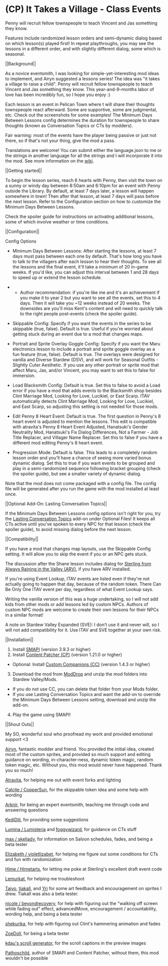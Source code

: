 # (CP) It Takes a Village - Class Events

Penny will recruit fellow townspeople to teach Vincent and Jas something they know.

Features include randomized lesson orders and semi-dynamic dialog based on which lesson(s) played first! In repeat playthroughs, you may see the lessons in a different order, and with slightly different dialog, some which is seasonal.

||Background||

As a novice eventsmith, I was looking for simple-yet-interesting mod ideas to implement, and Airyn suggested a lessons series! The idea was "it takes a village to raise a child". Penny will recruit fellow townspeople to teach Vincent and Jas something they know. This year-and-9-months labor of love has been incredibly fun, so I hope you enjoy :)

Each lesson is an event in Pelican Town where t will share their thoughts townspeople react afterward. Some are supportive, some are judgmental, etc. Check out the screenshots for some examples! The Minimum Days Between Lessons config determines the duration for townspeople to share thoughts (known as Conversation Topics or CTs by modders).

Fair warning: most of the events have the player being passive or just not there, so if that's not your thing, give the mod a pass.

Translations are welcome! You can submit either the language.json to me or the strings in another language for all the strings and I will incorporate it into the mod. See more information on the <a href="https://stardewvalleywiki.com/Modding:Translations">wiki</a>.


||Getting started||

To begin the lesson series, reach 6 hearts with Penny, then visit the town on a sunny or windy day between 8:50am and 6:10pm for an event with Penny outside the Library. By default, at least 7 days later, a lesson will happen somewhere in town! Then after that lesson, at least 7 days will pass before the next lesson. Refer to the Configuration section on how to customize the Minimum Days Between Lessons.


Check the spoiler guide for instructions on activating additional lessons, some of which involve weather or time conditions.


||Configuration||

Config Options

* Minimum Days Between Lessons: After starting the lessons, at least 7 days must pass between each one by default. That's how long you have to talk to the villagers after each lesson to hear their thoughts. To see all the lessons and the final event, it'll take a minimum of 20 in-game weeks. If you'd like, you can adjust this interval between 1 and 28 days to speed up or extend the lesson schedule.
* * Author recommendation: if you're like me and it's an achievement if you make it to year 2 but you want to see all the events, set this to 4 days. Then it will take you ~12 weeks instead of 20 weeks. The downsides are you'll miss Kent's content and will need to quickly talk to the right people post-events (check the spoiler guide).

* Skippable Config: Specify if you want the events in the series to be skippable (true, false). Default is true. Useful if you're worried about getting stuck during an event due to a mod that changes maps.

* Portrait and Sprite Overlay Goggle Config: Specify if you want the Maru electronics lesson to include a portrait and sprite goggle overlay as a fun feature (true, false). Default is true. The overlays were designed for vanilla and Diverse Stardew (DSV), and will work for Seasonal Outfits - Slightly Cuter Aesthetic. If you use any other portrait or sprite mod that affect Maru, Jas, and/or Vincent, you may want to set this to false for immersion.

* Load Blacksmith Config: Default is true. Set this to false to avoid a Load error if you have a mod that adds events to the Blacksmith shop besides Clint Marriage Mod, Looking for Love, Lucikiel, or East Scarp. ITAV automatically detects Clint Marriage Mod, Looking for Love, Lucikiel, and East Scarp, so adjusting this setting is not needed for those mods.

* Edit Penny 8 Heart Event: Default is true. The first question in Penny's 8 heart event is adjusted to mention the lessons. This edit is compatible with atravita's Penny 8 Heart Event Adjusted, Hanatsuki's Gender Neutrality Mod, Hanatsuki's Fix Dialog Differences, Not a Farmer - Job Title Replacer, and Villager Name Replacer. Set this to false if you have a different mod editing Penny's 8 heart event.

* Progression Mode: Default is false. This leads to a completely random lesson order and you'll have a chance of seeing more varied bonus dynamic dialog. Set this to true if you want events to be grouped and play in a semi-randomized sequence following bracket grouping (check the spoiler guide), but see a smaller variety of dynamic dialog.

Note that the mod does not come packaged with a config file. The config file will be generated after you run the game with the mod installed at least once.


||Optional Add-On: Lasting Conversation Topics||

If the Minimum Days Between Lessons config options isn't right for you, try the <a href="https://www.nexusmods.com/stardewvalley/mods/14377">Lasting Conversation Topics</a> add-on under Optional Files! It keeps all CTs active until you've spoken to every NPC for that lesson (check the spoiler guide), to avoid missing dialog before the next lesson.


||Compatibility||

If you have a mod that changes map layouts, use the Skippable Config setting. It will allow you to skip the event if you or an NPC gets stuck.

The discussion after the Shane lesson includes dialog for <a href="https://www.nexusmods.com/stardewvalley/mods/9999">Sterling from Always Raining in the Valley (ARV)</a>, if you have ARV installed.

If you're using Event Lookup, ITAV events are listed even if they're not actually going to happen that day, because of the random token. There Can Be Only One ITAV event per day, regardless of what Event Lookup says.

Writing the vanilla version of this was a huge undertaking, so I will not add kids from other mods or add lessons led by custom NPCs. Authors of custom NPC mods are welcome to create their own lessons for their NPCs in a similar format!

A note on Stardew Valley Expanded (SVE): I don’t use it and never will, so I will not add compatibility for it. Use ITAV and SVE together at your own risk.


||Installation||

1. Install <a href="https://www.nexusmods.com/stardewvalley/mods/2400">SMAPI</a> (version 3.9.3 or higher)
2. Install <a href="https://www.nexusmods.com/stardewvalley/mods/1915">Content Patcher (CP)</a> (version 1.21.0 or higher)
- Optional: Install <a href="https://www.nexusmods.com/stardewvalley/mods/8626">Custom Companions (CC)</a> (version 1.4.3 or higher)
3. Download the mod from <a href="https://www.moddrop.com/stardew-valley/mods/1489386-it-takes-a-village-class-events">ModDrop</a> and unzip the mod folders into Stardew Valley/Mods.
- If you do not use CC, you can delete that folder from your Mods folder.
- If you use Lasting Conversation Topics and want the add-on to override the Minimum Days Between Lessons setting, download and unzip the add-on.
4. Play the game using SMAPI!


||Shout Outs||

My SO, wonderful soul who proofread my work and provided emotional support <3

<a href="https://www.nexusmods.com/stardewvalley/users/70148453?tab=user+files">Airyn</a>, fantastic modder and friend. You provided the initial idea, created most of the custom sprites, and provided so much support and editing guidance on wording, in-character-ness, dynamic token magic, random token magic, etc. Without you, this mod would never have happened. Thank you so much!

<a href ="https://www.nexusmods.com/stardewvalley/users/116553368?tab=user+files">Atravita</a>, for helping me out with event forks and lighting

<a href ="https://www.nexusmods.com/stardewvalley/users/114762643?tab=user+files">Calcite / CopperSun</a>, for the skippable token idea and some help with wording

<a href ="https://www.nexusmods.com/stardewvalley/users/92469153?tab=user+files">Arknir</a>, for being an expert eventsmith, teaching me through code and answering questions

<a href ="https://www.moddrop.com/stardew-valley/profile/225898/mods">KediDili</a>, for providing some suggestions

<a href ="https://www.nexusmods.com/stardewvalley/users/5575844?tab=user+files">Lumina / Lumisteria</a> and <a href ="https://www.nexusmods.com/stardewvalley/users/48380238?tab=user+files">foggywizard</a>, for guidance on CTs stuff

<a href ="https://www.nexusmods.com/stardewvalley/users/95265773?tab=user+files">max / skellady</a>, for information on Saloon schedules, fades, and being a beta tester

<a href ="https://www.nexusmods.com/stardewvalley/users/120958053?tab=user+files">Elizabeth / violetlizabet</a>, for helping me figure out some conditions for CTs and fun with randomization

<a href ="https://www.nexusmods.com/stardewvalley/users/108124018?tab=user+files">Hime / Himetarts</a>, for letting me poke at Sterling's excellent draft event code

<a href="https://www.nexusmods.com/stardewvalley/users/68088657?tab=user+files">Lemurkat</a>, for helping me troubleshoot

<a href="https://www.nexusmods.com/stardewvalley/users/92060238?tab=user+files">Taiyo</a>, <a href ="https://www.nexusmods.com/stardewvalley/users/112768378?tab=user+files">tiakall</a>, and <a href="https://www.nexusmods.com/stardewvalley/users/2893756?tab=user+files">Yri</a> for some art feedback and encouragement on sprites I drew. Tiakall was also a beta tester.

<a href="https://www.nexusmods.com/stardewvalley/users/104804993?tab=user+files">nicole / beyondrecovery</a>, for help with figuring out the "walking off screen while fading out" effect, advancedMove, encouragement / accountability, wording help, and being a beta tester

<a href="https://www.nexusmods.com/stardewvalley/users/69153238?tab=user+files">shekurika</a>, for help with figuring out Clint's hammering animation and fades

<a href="https://www.nexusmods.com/stardewvalley/users/7439530?tab=user+files">ZoeDoll</a>, for being a beta tester

<a href="https://www.kdau.com/scrollish/">kdau's scroll generator</a>, for the scroll captions in the preview images

<a href="https://www.nexusmods.com/stardewvalley/users/1552317?tab=user+files">Pathoschild</a>, author of SMAPI and Content Patcher, without them, this mod wouldn't be possible